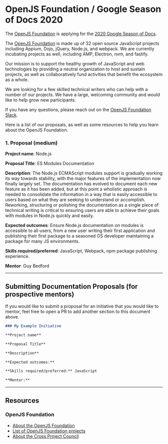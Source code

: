 # OpenJS Foundation / Google Season of Docs 2020

The [OpenJS Foundation](https://openjsf.org) is applying for the [2020 Google Season of Docs](https://developers.google.com/season-of-docs).

The [OpenJS Foundation](https://openjsf.org) is made up of 32 open source JavaScript projects including Appium, Dojo, jQuery, Node.js, and webpack. We are currently incubating projects as well, including AMP, Electron, nvm, and fastify.

Our mission is to support the healthy growth of JavaScript and web technologies by providing a neutral organization to host and sustain projects, as well as collaboratively fund activities that benefit the ecosystem as a whole.

We are looking for a few skilled technical writers who can help with a number of our projects.  We have a large, welcoming community and would like to help grow new participants.

If you have any questions, please reach out on the [OpenJS Foundation Slack](https://slack.openjsf.org).

Here is a list of our proposals, as well as some resources to help you learn about the OpenJS Foundation.

### 1. Proposal (medium)

**Project name**: Node.js

**Proposal Title**: ES Modules Documentation

**Description**: The Node.js ECMAScript modules support is gradually working its way towards stability, with the major features of the implementation now finally largely set. The documentation has evolved to document each new feature as it has been added, but at this point a wholistic approach is needed to consolidate the information in a way that is easily accessible to users based on what they are seeking to understand or accomplish. Reworking, structuring or polishing the documentation as a single piece of technical writing is critical to ensuring users are able to achieve their goals with modules in Node.js quickly and easily.

**Expected outcomes**: Ensure Node.js documentation on modules is accessible to all users, from a new user writing their first application and publishing their first package to a seasoned OS developer maintaining a package for many JS environments.

**Skills required/preferred**: JavaScript, Webpack, npm package publishing experience.

**Mentor**: Guy Bedford

---

## Submitting Documentation Proposals (for prospective mentors)

If you would like to submit a proposal for an initiative that you would like to mentor, feel free to open a PR to add another section to this document above.

```md
### My Example Initiative

**Project name**

**Proposal Title**

**Description**

**Expected outcomes:** 

**Skills required/preferred:** JavaScript

**Mentor:** 

```

---

## Resources

### OpenJS Foundation 

- [About the OpenJS Foundation](https://openjsf.org)
- [List of OpenJS Foundation projects](https://openjsf.org/projects/)
- [About the Cross Project Council](https://github.com/openjs-foundation/cross-project-council)
